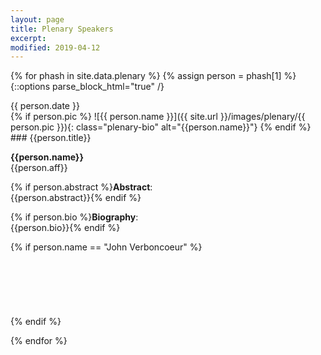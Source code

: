 ```yaml
---
layout: page
title: Plenary Speakers
excerpt: 
modified: 2019-04-12
---
```


{% for phash in site.data.plenary %}
{% assign person = phash[1] %}
{::options parse_block_html="true" /}
<div class="plenary-date">
{{ person.date }}
</div>
{% if person.pic %}
![{{ person.name }}]({{ site.url }}/images/plenary/{{ person.pic }}){: class="plenary-bio" alt="{{person.name}}"}
{% endif %} 
### {{person.title}}

__{{person.name}}__<br>
{{person.aff}}

{% if person.abstract %}__Abstract__:<br>
{{person.abstract}}{% endif %}

{% if person.bio %}__Biography__:<br>
{{person.bio}}{% endif %}

{% if person.name == "John Verboncoeur" %}
<br><br><br><br><br><br><br>
{% endif %}

{% endfor %}
